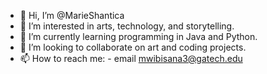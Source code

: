 - 👋 Hi, I’m @MarieShantica
- 👀 I’m interested in arts, technology, and storytelling.
- 🌱 I’m currently learning programming in Java and Python.
- 💞️ I’m looking to collaborate on art and coding projects.
- 📫 How to reach me: 
      - email mwibisana3@gatech.edu

<!---
MarieShantica/MarieShantica is a ✨ special ✨ repository because its `README.md` (this file) appears on your GitHub profile.
You can click the Preview link to take a look at your changes.
--->
